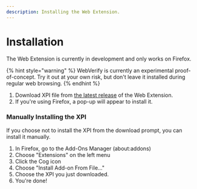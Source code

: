 ```yaml
---
description: Installing the Web Extension.
---
```


# Installation

The Web Extension is currently in development and only works on Firefox.

{% hint style="warning" %}
WebVerify is currently an experimental proof-of-concept. Try it out at your own risk, but don't leave it installed during regular web browsing.
{% endhint %}

1. Download XPI file from [the latest release](https://github.com/jahed/webverify/releases/latest) of the Web Extension.
2. If you're using Firefox, a pop-up will appear to install it.

### Manually Installing the XPI

If you choose not to install the XPI from the download prompt, you can install it manually.

1. In Firefox, go to the Add-Ons Manager \(about:addons\)
2. Choose "Extensions" on the left menu
3. Click the Cog icon
4. Choose "Install Add-on From File..."
5. Choose the XPI you just downloaded.
6. You're done!



